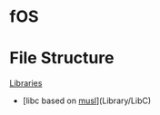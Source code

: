# fOS
# File Structure
 [Libraries](Library)
 * [libc based on [musl](https://github.com/bminor/musl)](Library/LibC)